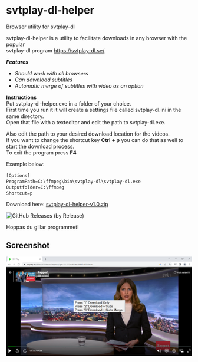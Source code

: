 # svtplay-dl-helper
Browser utility for svtplay-dl

svtplay-dl-helper is a utility to facilitate downloads in any browser with the popular  
svtplay-dl program https://svtplay-dl.se/

_**Features**_
 - _Should work with all browsers_
 - _Can download subtitles_
  - _Automatic merge of subtitles with video as an option_
  
  **Instructions**  
Put svtplay-dl-helper.exe in a folder of your choice.  
First time you run it it will create a settings file called svtplay-dl.ini in the same directory.  
Open that file with a texteditor and edit the path to svtplay-dl.exe.  

Also edit the path to your desired download location for the videos.  
If you want to change the shortcut key **Ctrl + p** you can do that as well to start the download process.  
To exit the program press **F4**

Example below:
```
[Options]
ProgramPath=C:\ffmpeg\bin\svtplay-dl\svtplay-dl.exe
Outputfolder=C:\ffmpeg
Shortcut=p
```
Download here: [svtplay-dl-helper-v1.0.zip](https://github.com/dobbelina/svtplay-dl-helper/releases/download/v1.0-Windows/svtplay-dl-helper-v1.0.zip)

![GitHub Releases (by Release)](https://img.shields.io/github/downloads/dobbelina/svtplay-dl-helper/v1.0-Windows/total)

Hoppas du gillar programmet!

## Screenshot

<p align="center"><img src="svtplay-dl.png" width="600" /></p>
